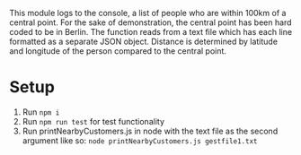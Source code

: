 This module logs to the console, a list of people who are within 100km of a central point. For the
sake of demonstration, the central point has been hard coded to be in Berlin. The function reads
from a text file which has each line formatted as a separate JSON object. Distance is determined
by latitude and longitude of the person compared to the central point.

# Setup
1. Run `npm i`
2. Run `npm run test` for test functionality
3. Run printNearbyCustomers.js in node with the text file as the second argument like so:
`node printNearbyCustomers.js gestfile1.txt`
